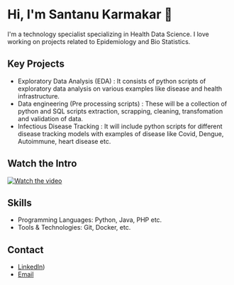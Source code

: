 # Hi, I'm Santanu Karmakar 👋

I'm a technology specialist specializing in Health Data Science. I love working on projects related to Epidemiology and Bio Statistics.

## Key Projects
- Exploratory Data Analysis (EDA) : It consists of python scripts of exploratory data analysis on various examples like disease and health infrastructure.
- Data engineering (Pre processing scripts) : These will be a collection of python and SQL scripts extraction, scrapping, cleaning, transfomation and validation of data.
- Infectious Disease Tracking : It will include python scripts for different disease tracking models with examples of disease like Covid, Dengue, Autoimmune, heart disease etc.

## Watch the Intro 
[![Watch the video](https://img.youtube.com/vi/wk5bUUyEFSc/hqdefault.jpg)](https://www.youtube.com/watch?v=wk5bUUyEFSc)


## Skills
- Programming Languages: Python, Java, PHP etc.
- Tools & Technologies: Git, Docker, etc.

## Contact
- [LinkedIn](https://www.linkedin.com/in/santanukarmakar/))
- [Email](mailto:fromsantanu@gmailcom)
